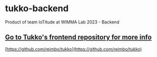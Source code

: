 # tukko-backend
Product of team IoTitude at WIMMA Lab 2023 - Backend

## [Go to Tukko's frontend repository for more info](https://github.com/reimbo/tukko)

[https://github.com/reimbo/tukko](https://github.com/reimbo/tukko)
